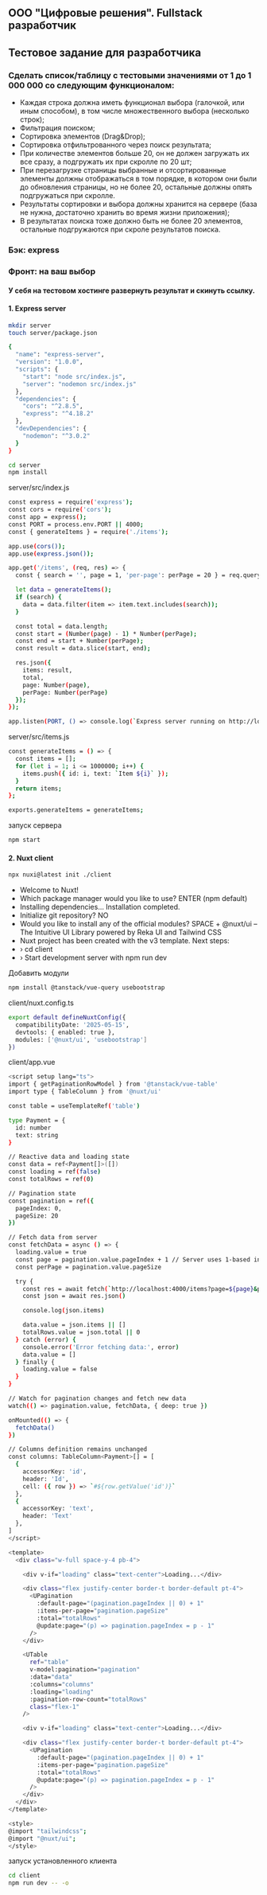 <h2>ООО "Цифровые решения". Fullstack разработчик</h2>

<h2>Тестовое задание для разработчика</h2>
<h3>Сделать список/таблицу с тестовыми значениями от 1 до 1 000 000 со следующим функционалом:</h3>
<ul>
<li>Каждая строка должна иметь функционал выбора (галочкой, или иным способом), в том числе множественного выбора (несколько строк);</li>
<li>Фильтрация поиском;</li>
<li>Сортировка элементов (Drag&Drop);</li>
<li>Сортировка отфильтрованного через поиск результата;</li>
<li>При количестве элементов больше 20, он не должен загружать их все сразу, а подгружать их при скролле по 20 шт;</li>
<li>При перезагрузке страницы выбранные и отсортированные элементы должны отображаться в том порядке, в котором они были до обновления страницы, но не более 20, остальные должны опять подгружаться при скролле.</li>
<li>Результаты сортировки и выбора должны хранится на сервере (база не нужна, достаточно хранить во время жизни приложения);</li>
<li>В результатах поиска тоже должно быть не более 20 элементов, остальные подгружаются при скроле результатов поиска.</li>
</ul>

<h3>Бэк: express</h3>
<h3>Фронт: на ваш выбор</h3>
<h4>У себя на тестовом хостинге развернуть результат и скинуть ссылку.</h4>

<h4>1. Express server</h4>

```bash
mkdir server
touch server/package.json
```

```bash
{
  "name": "express-server",
  "version": "1.0.0",
  "scripts": {
    "start": "node src/index.js",
    "server": "nodemon src/index.js"
  },
  "dependencies": {
    "cors": "^2.8.5",
    "express": "^4.18.2"
  },
  "devDependencies": {
    "nodemon": "^3.0.2"
  }
}
```

```bash
cd server
npm install
```

server/src/index.js

```bash
const express = require('express');
const cors = require('cors');
const app = express();
const PORT = process.env.PORT || 4000;
const { generateItems } = require('./items');

app.use(cors());
app.use(express.json());

app.get('/items', (req, res) => {
  const { search = '', page = 1, 'per-page': perPage = 20 } = req.query;

  let data = generateItems();
  if (search) {
    data = data.filter(item => item.text.includes(search));
  }

  const total = data.length;
  const start = (Number(page) - 1) * Number(perPage);
  const end = start + Number(perPage);
  const result = data.slice(start, end);

  res.json({
    items: result,
    total,
    page: Number(page),
    perPage: Number(perPage)
  });
});

app.listen(PORT, () => console.log(`Express server running on http://localhost:${PORT}`));
```

server/src/items.js

```bash
const generateItems = () => {
  const items = [];
  for (let i = 1; i <= 1000000; i++) {
    items.push({ id: i, text: `Item ${i}` });
  }
  return items;
};

exports.generateItems = generateItems;
```

запуск сервера

```bash
npm start
```

<h4>2. Nuxt client</h4>

```bash
npx nuxi@latest init ./client
```
<ul>
<li>Welcome to Nuxt!</li>
<li>Which package manager would you like to use? ENTER (npm default)</li>
<li>Installing dependencies... Installation completed.</li>
<li>Initialize git repository? NO</li>
<li>Would you like to install any of the official modules? SPACE + @nuxt/ui – The Intuitive UI Library powered by Reka UI and Tailwind CSS</li>
<li>Nuxt project has been created with the v3 template. Next steps:</li>
<li>› cd client</li>
<li>› Start development server with npm run dev</li>
</ul>

Добавить модули

```bash
npm install @tanstack/vue-query usebootstrap
```

client/nuxt.config.ts

```bash
export default defineNuxtConfig({
  compatibilityDate: '2025-05-15',
  devtools: { enabled: true },
  modules: ['@nuxt/ui', 'usebootstrap']
})
```

client/app.vue

```bash
<script setup lang="ts">
import { getPaginationRowModel } from '@tanstack/vue-table'
import type { TableColumn } from '@nuxt/ui'

const table = useTemplateRef('table')

type Payment = {
  id: number
  text: string
}

// Reactive data and loading state
const data = ref<Payment[]>([])
const loading = ref(false)
const totalRows = ref(0)

// Pagination state
const pagination = ref({
  pageIndex: 0,
  pageSize: 20
})

// Fetch data from server
const fetchData = async () => {
  loading.value = true
  const page = pagination.value.pageIndex + 1 // Server uses 1-based index
  const perPage = pagination.value.pageSize

  try {
    const res = await fetch(`http://localhost:4000/items?page=${page}&per-page=${perPage}`)
    const json = await res.json()

    console.log(json.items)

    data.value = json.items || []
    totalRows.value = json.total || 0
  } catch (error) {
    console.error('Error fetching data:', error)
    data.value = []
  } finally {
    loading.value = false
  }
}

// Watch for pagination changes and fetch new data
watch(() => pagination.value, fetchData, { deep: true })

onMounted(() => {
  fetchData()
})

// Columns definition remains unchanged
const columns: TableColumn<Payment>[] = [
  {
    accessorKey: 'id',
    header: 'Id',
    cell: ({ row }) => `#${row.getValue('id')}`
  },
  {
    accessorKey: 'text',
    header: 'Text'
  },
]
</script>

<template>
  <div class="w-full space-y-4 pb-4">

    <div v-if="loading" class="text-center">Loading...</div>

    <div class="flex justify-center border-t border-default pt-4">
      <UPagination
        :default-page="(pagination.pageIndex || 0) + 1"
        :items-per-page="pagination.pageSize"
        :total="totalRows"
        @update:page="(p) => pagination.pageIndex = p - 1"
      />
    </div>

    <UTable
      ref="table"
      v-model:pagination="pagination"
      :data="data"
      :columns="columns"
      :loading="loading"
      :pagination-row-count="totalRows"
      class="flex-1"
    />

    <div v-if="loading" class="text-center">Loading...</div>

    <div class="flex justify-center border-t border-default pt-4">
      <UPagination
        :default-page="(pagination.pageIndex || 0) + 1"
        :items-per-page="pagination.pageSize"
        :total="totalRows"
        @update:page="(p) => pagination.pageIndex = p - 1"
      />
    </div>
  </div>
</template>

<style>
@import "tailwindcss";
@import "@nuxt/ui"; 
</style>
```

запуск установленного клиента

```bash
cd client
npm run dev -- -o
```

